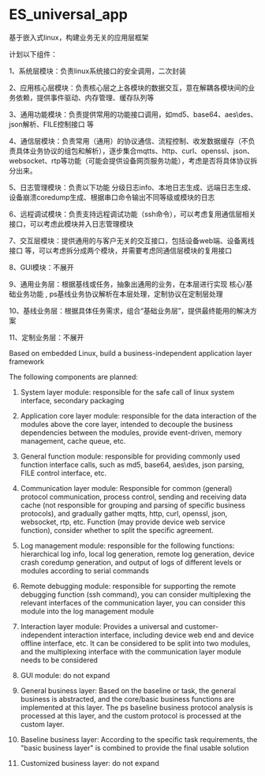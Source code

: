 # ES_universal_app

基于嵌入式linux，构建业务无关的应用层框架

计划以下组件：

1、系统层模块：负责linux系统接口的安全调用，二次封装

2、应用核心层模块：负责核心层之上各模块的数据交互，意在解耦各模块间的业务依赖，提供事件驱动、内存管理、缓存队列等

3、通用功能模块：负责提供常用的功能接口调用，如md5、base64、aes\des、json解析、FILE控制接口  等

4、通信层模块：负责常用（通用）的协议通信、流程控制、收发数据缓存（不负责具体业务协议的组包和解析），逐步集合mqtts、http、curl、openssl、json、websocket、rtp等功能（可能会提供设备网页服务功能），考虑是否将具体协议拆分出来。

5、日志管理模块：负责以下功能 分级日志info、本地日志生成、远端日志生成、设备崩溃coredump生成、根据串口命令输出不同等级或模块的日志

6、远程调试模块：负责支持远程调试功能（ssh命令），可以考虑复用通信层相关接口，可以考虑此模块并入日志管理模块

7、交互层模块：提供通用的与客户无关的交互接口，包括设备web端、设备离线接口 等，可以考虑拆分成两个模块，并需要考虑同通信层模块的复用接口

8、GUI模块：不展开

9、通用业务层：根据基线或任务，抽象出通用的业务，在本层进行实现  核心/基础业务功能 ,  ps基线业务协议解析在本层处理，定制协议在定制层处理

10、基线业务层：根据具体任务需求，组合“基础业务层”，提供最终能用的解决方案

11、定制业务层：不展开




Based on embedded Linux, build a business-independent application layer framework

The following components are planned:

1. System layer module: responsible for the safe call of linux system interface, secondary packaging

2. Application core layer module: responsible for the data interaction of the modules above the core layer, intended to decouple the business dependencies between the modules, provide event-driven, memory management, cache queue, etc.

3. General function module: responsible for providing commonly used function interface calls, such as md5, base64, aes\des, json parsing, FILE control interface, etc.

4. Communication layer module: Responsible for common (general) protocol communication, process control, sending and receiving data cache (not responsible for grouping and parsing of specific business protocols), and gradually gather mqtts, http, curl, openssl, json, websocket, rtp, etc. Function (may provide device web service function), consider whether to split the specific agreement.

5. Log management module: responsible for the following functions: hierarchical log info, local log generation, remote log generation, device crash coredump generation, and output of logs of different levels or modules according to serial commands

6. Remote debugging module: responsible for supporting the remote debugging function (ssh command), you can consider multiplexing the relevant interfaces of the communication layer, you can consider this module into the log management module

7. Interaction layer module: Provides a universal and customer-independent interaction interface, including device web end and device offline interface, etc. It can be considered to be split into two modules, and the multiplexing interface with the communication layer module needs to be considered

8. GUI module: do not expand

9. General business layer: Based on the baseline or task, the general business is abstracted, and the core/basic business functions are implemented at this layer. The ps baseline business protocol analysis is processed at this layer, and the custom protocol is processed at the custom layer.

10. Baseline business layer: According to the specific task requirements, the "basic business layer" is combined to provide the final usable solution

11. Customized business layer: do not expand
